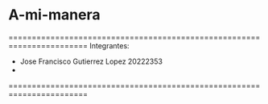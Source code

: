 # A-mi-manera
=======================================================================
Integrantes: 
- Jose Francisco Gutierrez Lopez 20222353
- 
=======================================================================
